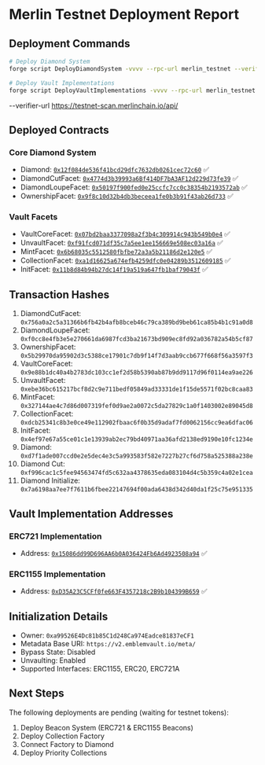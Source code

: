 # Merlin Testnet Deployment Report

## Deployment Commands

```bash
# Deploy Diamond System
forge script DeployDiamondSystem -vvvv --rpc-url merlin_testnet --verifier blockscout --verifier-url https://scan.merlinchain.io/api/ --legacy --broadcast

# Deploy Vault Implementations
forge script DeployVaultImplementations -vvvv --rpc-url merlin_testnet --verifier blockscout --verifier-url https://scan.merlinchain.io/api/ --legacy --broadcast
```

--verifier-url https://testnet-scan.merlinchain.io/api/

## Deployed Contracts

### Core Diamond System

- Diamond: [`0x12f084de536f41bcd29dfc7632db0261cec72c60`](https://scan.merlinchain.io/address/0x12f084de536f41bcd29dfc7632db0261cec72c60) ✅
- DiamondCutFacet: [`0x4774d3b39993a6Bf414DF7bA3AF12d229d73fe39`](https://scan.merlinchain.io/address/0x4774d3b39993a6Bf414DF7bA3AF12d229d73fe39) ✅
- DiamondLoupeFacet: [`0x50197f900fed0e25ccfc7cc0c38354b2193572ab`](https://scan.merlinchain.io/address/0x50197f900fed0e25ccfc7cc0c38354b2193572ab) ✅
- OwnershipFacet: [`0x9f8c10d32b4db3beceea1fe0b3b91f43ab26d733`](https://scan.merlinchain.io/address/0x9f8c10d32b4db3beceea1fe0b3b91f43ab26d733) ✅

### Vault Facets

- VaultCoreFacet: [`0x07bd2baa3377098a2f3b4c309914c943b549b0e4`](https://scan.merlinchain.io/address/0x07bd2baa3377098a2f3b4c309914c943b549b0e4) ✅
- UnvaultFacet: [`0xf91fcd071df35c7a5ee1ee156669e508ec03a16a`](https://scan.merlinchain.io/address/0xf91fcd071df35c7a5ee1ee156669e508ec03a16a) ✅
- MintFacet: [`0x6b68035c5512580fbfbe72a3a5b21186d2e120e5`](https://scan.merlinchain.io/address/0x6b68035c5512580fbfbe72a3a5b21186d2e120e5) ✅
- CollectionFacet: [`0xa1d16625a674efb4259dfc0e04289b3512609185`](https://scan.merlinchain.io/address/0xa1d16625a674efb4259dfc0e04289b3512609185) ✅
- InitFacet: [`0x11b8d84b94b27dc14f19a519a647fb1baf79043f`](https://scan.merlinchain.io/address/0x11b8d84b94b27dc14f19a519a647fb1baf79043f) ✅

## Transaction Hashes

1. DiamondCutFacet: `0x756a0a2c5a31366b6fb42b4afb8bceb46c79ca389bd9beb61ca85b4b1c91a0d8`
2. DiamondLoupeFacet: `0xf0cc8e4fb3e5e270661da6987fcd3ba21673bd909ec8fd92a036782a54b5cf87`
3. OwnershipFacet: `0x5b29970da95902d3c5388ce17901c7db9f14f7d3aab9ccb677f668f56a3597f3`
4. VaultCoreFacet: `0x9e88b1dc40a4b2783dc103cc1ef2d58b5390ab87b9dd9117d96f0114ea9ae226`
5. UnvaultFacet: `0xebe36bc615217bcf8d2c9e711bedf05849ad33331de1f15de5571f02bc8caa83`
6. MintFacet: `0x327144ae4c7d86d007319fef0d9ae2a0072c5da27829c1a0f1403002e89045d8`
7. CollectionFacet: `0xdcb25341c8b3e0ce49e112902fbaac6f0b35d9adaf7fd0062156cc9ea6dfac06`
8. InitFacet: `0x4ef97e67a55ce01c1e13939ab2ec79bd40971aa36afd2138ed9190e10fc1234e`
9. Diamond: `0xd7f1ade007ccd0e2e5dec4e3c5a993583f582e7227b27cf6d758a525388a238e`
10. Diamond Cut: `0xf996cac1c5fee94563474fd5c632aa4378635eda083104d4c5b359c4a02e1cea`
11. Diamond Initialize: `0x7a6198aa7ee7f7611b6fbee22147694f00ada6438d342d40da1f25c75e951335`

## Vault Implementation Addresses

### ERC721 Implementation

- Address: [`0x15086dd99D696AA6b0A036424Fb6Ad4923508a94`](https://scan.merlinchain.io/address/0x15086dd99D696AA6b0A036424Fb6Ad4923508a94) ✅

### ERC1155 Implementation

- Address: [`0xD35A23C5CFf0fe663F4357218c2B9b104399B659`](https://scan.merlinchain.io/address/0xD35A23C5CFf0fe663F4357218c2B9b104399B659) ✅

## Initialization Details

- Owner: `0xa99526E4Dc81b85C1d248Ca974Eadce81837eCF1`
- Metadata Base URI: `https://v2.emblemvault.io/meta/`
- Bypass State: Disabled
- Unvaulting: Enabled
- Supported Interfaces: ERC1155, ERC20, ERC721A

## Next Steps

The following deployments are pending (waiting for testnet tokens):

1. Deploy Beacon System (ERC721 & ERC1155 Beacons)
2. Deploy Collection Factory
3. Connect Factory to Diamond
4. Deploy Priority Collections
